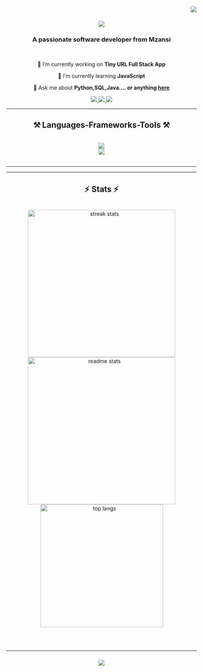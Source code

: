 <img align="right" src="https://visitor-badge.laobi.icu/badge?page_id=PhilaniMhlongo.PhilaniMhlongo" />

<h1 align="center">
    <img src="https://readme-typing-svg.herokuapp.com/?font=Righteous&size=35&center=true&vCenter=true&width=500&height=70&duration=4000&lines=Hi+There!+👋;+I'm+Philani+Mhlongo!;" />
</h1>

<h3 align="center">A passionate software developer from Mzansi </h3>

<br/>

<div align="center">
 
 🔭 I’m currently working on **Tiny URL Full Stack App**
 
 🌱 I’m currently learning **JavaScript**

 💬 Ask me about **Python,SQL,Java.... or anything [here](https://github.com/PhilaniMhlongo/PhilaniMhlongo/issues)**

 
 </div>
 
<div align="center"> 
  <a href="mailto:mhlongophilani04@gmail.com">
    <img src="https://img.shields.io/badge/Gmail-333333?style=for-the-badge&logo=gmail&logoColor=red" />
  </a>
  <a href="https://linkedin.com/in/philani-mhlongo-720382131" target="_blank">
    <img src="https://img.shields.io/badge/LinkedIn-0077B5?style=for-the-badge&logo=linkedin&logoColor=white" target="_blank" />
  </a>
  <a href="https://philanimhlongo.github.io/" target="_blank">
     <img src="https://img.shields.io/badge/Portfolio-FF5722?style=for-the-badge&logo=todoist&logoColor=white" target="_blank" /> <!-- sqlite, safari, google-chrome are other good icon options -->
  </a>
</div>

 <hr/>
 
<h2 align="center">⚒️ Languages-Frameworks-Tools ⚒️</h2>
<br/>
<div align="center">
    <img src="https://skillicons.dev/icons?i=github,python,java" /><br>
    <img src="https://skillicons.dev/icons?i=mysql,vscode,figma,git" />
</div>

<br/>
<hr/>



<hr/>

<h2 align="center">⚡ Stats ⚡</h2>
<br>
<div align=center>
  <img width=390 src="https://streak-stats.demolab.com/?user=PhilaniMhlongo&count_private=true&theme=react&border_radius=10" alt="streak stats"/>
  <img width=390 src="https://github-readme-stats.vercel.app/api?username=PhilaniMhlongo&count_private=true&show_icons=true&theme=react&rank_icon=github&border_radius=10" alt="readme stats" />
  <br/>
  <img width=325 align="center" src="https://github-readme-stats.vercel.app/api/top-langs/?username=PhilaniMhlongo&hide=HTML&langs_count=8&layout=compact&theme=react&border_radius=10&size_weight=0.5&count_weight=0.5&exclude_repo=github-readme-stats" alt="top langs" />
</div>

<br/><br/>
<hr/>

<h3 align="center">
    <img src="https://readme-typing-svg.herokuapp.com/?font=Righteous&size=25&center=true&vCenter=true&width=500&height=70&duration=4000&lines=Thanks+for+visiting!+✌️;+Shoot+me+a+message+on+Linkedin!;I'm+always+down+to+collab+:)">
</h3>

<br/>
